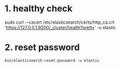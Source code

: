 # 1. healthy check
sudo curl --cacert /etc/elasticsearch/certs/http_ca.crt  'https://127.0.0.1:9200/_cluster/health?pretty' -u elastic
# 2. reset password

`bin/elasticsearch-reset-password -u elastic`
